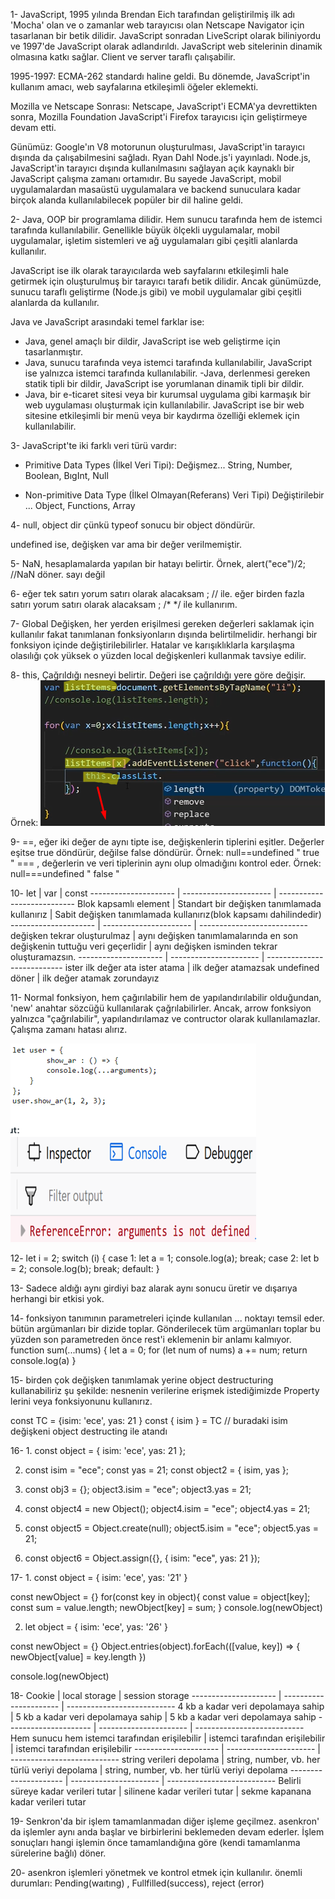 1- JavaScript, 1995 yılında Brendan Eich tarafından geliştirilmiş ilk adı 'Mocha' olan ve o zamanlar web tarayıcısı olan Netscape Navigator için tasarlanan bir betik dilidir. JavaScript sonradan LiveScript olarak biliniyordu ve 1997'de JavaScript olarak adlandırıldı. JavaScript web sitelerinin dinamik olmasına katkı sağlar. Client ve server taraflı çalışabilir.

1995-1997: ECMA-262 standardı haline geldi. Bu dönemde, JavaScript'in kullanım amacı, web sayfalarına etkileşimli öğeler eklemekti.

Mozilla ve Netscape Sonrası: Netscape, JavaScript'i ECMA'ya devrettikten sonra, Mozilla Foundation JavaScript'i Firefox tarayıcısı için geliştirmeye devam etti. 

Günümüz: Google'ın V8 motorunun oluşturulması, JavaScript'in tarayıcı dışında da çalışabilmesini sağladı. Ryan Dahl Node.js'i yayınladı. Node.js, JavaScript'in tarayıcı dışında kullanılmasını sağlayan açık kaynaklı bir JavaScript çalışma zamanı ortamıdır. Bu sayede JavaScript, mobil uygulamalardan masaüstü uygulamalara ve backend sunuculara kadar birçok alanda kullanılabilecek popüler bir dil haline geldi.

2- Java, OOP bir programlama dilidir. Hem sunucu tarafında hem de istemci tarafında kullanılabilir. Genellikle büyük ölçekli uygulamalar, mobil uygulamalar, işletim sistemleri ve ağ uygulamaları gibi çeşitli alanlarda kullanılır.

JavaScript ise ilk olarak tarayıcılarda web sayfalarını etkileşimli hale getirmek için oluşturulmuş bir tarayıcı tarafı betik dilidir. Ancak günümüzde, sunucu taraflı geliştirme (Node.js gibi) ve mobil uygulamalar gibi çeşitli alanlarda da kullanılır.

Java ve JavaScript arasındaki temel farklar ise:

- Java, genel amaçlı bir dildir, JavaScript ise web geliştirme için tasarlanmıştır.
- Java, sunucu tarafında veya istemci tarafında kullanılabilir, JavaScript ise yalnızca istemci tarafında kullanılabilir.
-Java, derlenmesi gereken statik tipli bir dildir, JavaScript ise yorumlanan dinamik tipli bir dildir.
- Java, bir e-ticaret sitesi veya bir kurumsal uygulama gibi karmaşık bir web uygulaması oluşturmak için kullanılabilir. JavaScript ise bir web sitesine etkileşimli bir menü veya bir kaydırma özelliği eklemek için kullanılabilir.

3- JavaScript'te iki farklı veri türü vardır:

- Primitive Data Types (İlkel Veri Tipi):
  Değişmez... 
  String, Number, Boolean, BıgInt, Null

- Non-primitive Data Type (İlkel Olmayan(Referans) Veri Tipi)
  Değiştirilebir ...
  Object, Functions, Array

4- null, object dir çünkü typeof sonucu bir object döndürür. 

undefined ise, değişken var ama bir değer verilmemiştir.

5- NaN, hesaplamalarda yapılan bir hatayı belirtir.
Örnek, alert("ece")/2; //NaN döner. sayı değil

6- eğer tek satırı yorum satırı olarak alacaksam ; // ile.
eğer birden fazla satırı yorum satırı olarak alacaksam ; /* */  ile kullanırım.

7- Global Değişken, 
   her yerden erişilmesi gereken değerleri saklamak için kullanılır fakat tanımlanan fonksiyonların dışında belirtilmelidir. herhangi bir fonksiyon içinde değiştirilebilirler. Hatalar ve karışıklıklarla karşılaşma olasılığı çok yüksek o yüzden local değişkenleri kullanmak tavsiye edilir.

8- this,
Çağrıldığı nesneyi belirtir. Değeri ise çağrıldığı yere göre değişir. 
Örnek: 
 ![buradaki this ise listItems[x] i temsil eder](image.png)

9- ==, eğer iki değer de aynı tipte ise, değişkenlerin tiplerini eşitler. Değerler eşitse true döndürür, değilse false döndürür. Örnek:        null==undefined    "  true  "
   === , değerlerin ve veri tiplerinin aynı olup olmadığını kontrol eder. Örnek: null===undefined   " false   "
 
10- 
let | var  | const 
--------------------- | ---------------------- | ---------------------------
Blok kapsamlı element |  Standart bir değişken tanımlamada kullanırız | Sabit değişken tanımlamada kullanırız(blok kapsamı dahilindedir)
--------------------- | ---------------------- | ---------------------------
değişken tekrar oluşturulmaz |  aynı değişken tanımlamalarında en son değişkenin tuttuğu veri geçerlidir |  aynı değişken isminden tekrar oluşturamazsın.
--------------------- | ---------------------- | ---------------------------
ister ilk değer ata ister atama |  ilk değer atamazsak undefined döner | ilk değer atamak zorundayız 

11- Normal fonksiyon, hem çağırılabilir hem de yapılandırılabilir olduğundan, 'new' anahtar sözcüğü kullanılarak çağrılabilirler. Ancak, arrow fonksiyon yalnızca "çağrılabilir", yapılandırılamaz ve contructor olarak kullanılamazlar. Çalışma zamanı hatası alırız.

![arrow function error](image-1.png)

12- let i = 2;
switch (i) {
  case 1:
    let a = 1;
    console.log(a);
    break;
  case 2:
    let b = 2;
    console.log(b);
    break;
  default:
}

13- Sadece aldığı aynı girdiyi baz alarak aynı sonucu üretir ve dışarıya herhangi bir etkisi yok.

14- fonksiyon tanımının parametreleri içinde kullanılan ... noktayı temsil eder. bütün argümanları bir dizide toplar.
 Gönderilecek tüm argümanları toplar bu yüzden son parametreden önce rest'i eklemenin bir anlamı kalmıyor.
 function sum(...nums) {
    let a = 0;
    for (let num of nums) 
    a += num;
    return console.log(a)
  }

15- birden çok değişken tanımlamak yerine object destructuring kullanabiliriz şu şekilde: nesnenin verilerine erişmek istediğimizde Property lerini veya fonksiyonunu kullanırız. 

const TC = {isim: 'ece', yas: 21 }
const { isim } = TC // buradaki isim değişkeni object destructing ile atandı

16- 1. const object = { isim: 'ece', yas: 21 };

2. const isim = "ece";
const yas = 21;
const object2 = { isim, yas };

3. const obj3 = {};
object3.isim = "ece";
object3.yas = 21;

4. const object4 = new Object();
object4.isim = "ece";
object4.yas = 21;

5. const object5 = Object.create(null);
object5.isim = "ece";
object5.yas = 21;

6. const object6 = Object.assign({}, { isim: "ece", yas: 21 });


17-  1. const object = {
    isim: 'ece',
    yas: '21'
}

const newObject = {}
for(const key in object){
    const value = object[key];
    const sum = value.length;
    newObject[key] = sum;
}
console.log(newObject)

2.  let object = {
    isim: 'ece',
    yas: '26'
}

const newObject  = {}
Object.entries(object).forEach(([value, key]) => {
    newObject[value] = key.length
})

console.log(newObject)

18-
Cookie | local storage  | session storage
--------------------- | ---------------------- | ---------------------------
4 kb a kadar veri depolamaya sahip |  5 kb a kadar veri depolamaya sahip | 5 kb a kadar veri depolamaya sahip
--------------------- | ---------------------- | ---------------------------
Hem sunucu hem istemci tarafından erişilebilir | istemci tarafından erişilebilir |  istemci tarafından erişilebilir 
--------------------- | ---------------------- | ---------------------------
string verileri depolama |  string, number, vb. her türlü veriyi depolama | string, number, vb. her türlü veriyi depolama
--------------------- | ---------------------- | ---------------------------
Belirli süreye kadar verileri tutar	 |  silinene kadar verileri tutar | sekme kapanana kadar verileri tutar

19- Senkron'da bir işlem tamamlanmadan diğer işleme geçilmez. asenkron' da işlemler aynı anda başlar ve birbirlerini beklemeden devam ederler. İşlem sonuçları hangi işlemin önce tamamlandığına göre (kendi tamamlanma sürelerine bağlı) döner.

20- asenkron işlemleri yönetmek ve kontrol etmek için kullanılır. önemli durumları: Pending(waıtıng) , Fullfilled(success), reject (error)

